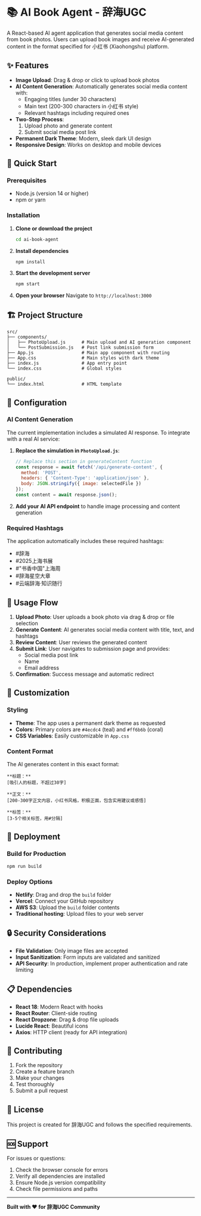# 📚 AI Book Agent - 辞海UGC

A React-based AI agent application that generates social media content from book photos. Users can upload book images and receive AI-generated content in the format specified for 小红书 (Xiaohongshu) platform.

## ✨ Features

- **Image Upload**: Drag & drop or click to upload book photos
- **AI Content Generation**: Automatically generates social media content with:
  - Engaging titles (under 30 characters)
  - Main text (200-300 characters in 小红书 style)
  - Relevant hashtags including required ones
- **Two-Step Process**: 
  1. Upload photo and generate content
  2. Submit social media post link
- **Permanent Dark Theme**: Modern, sleek dark UI design
- **Responsive Design**: Works on desktop and mobile devices

## 🚀 Quick Start

### Prerequisites
- Node.js (version 14 or higher)
- npm or yarn

### Installation

1. **Clone or download the project**
   ```bash
   cd ai-book-agent
   ```

2. **Install dependencies**
   ```bash
   npm install
   ```

3. **Start the development server**
   ```bash
   npm start
   ```

4. **Open your browser**
   Navigate to `http://localhost:3000`

## 🏗️ Project Structure

```
src/
├── components/
│   ├── PhotoUpload.js      # Main upload and AI generation component
│   └── PostSubmission.js   # Post link submission form
├── App.js                  # Main app component with routing
├── App.css                 # Main styles with dark theme
├── index.js                # App entry point
└── index.css               # Global styles

public/
└── index.html              # HTML template
```

## 🔧 Configuration

### AI Content Generation
The current implementation includes a simulated AI response. To integrate with a real AI service:

1. **Replace the simulation in `PhotoUpload.js`**:
   ```javascript
   // Replace this section in generateContent function
   const response = await fetch('/api/generate-content', {
     method: 'POST',
     headers: { 'Content-Type': 'application/json' },
     body: JSON.stringify({ image: selectedFile })
   });
   const content = await response.json();
   ```

2. **Add your AI API endpoint** to handle image processing and content generation

### Required Hashtags
The application automatically includes these required hashtags:
- #辞海
- #2025上海书展  
- #"书香中国"上海周
- #辞海星空大章
- #云端辞海·知识随行

## 📱 Usage Flow

1. **Upload Photo**: User uploads a book photo via drag & drop or file selection
2. **Generate Content**: AI generates social media content with title, text, and hashtags
3. **Review Content**: User reviews the generated content
4. **Submit Link**: User navigates to submission page and provides:
   - Social media post link
   - Name
   - Email address
5. **Confirmation**: Success message and automatic redirect

## 🎨 Customization

### Styling
- **Theme**: The app uses a permanent dark theme as requested
- **Colors**: Primary colors are `#4ecdc4` (teal) and `#ff6b6b` (coral)
- **CSS Variables**: Easily customizable in `App.css`

### Content Format
The AI generates content in this exact format:
```
**标题：**
[吸引人的标题，不超过30字]

**正文：**
[200-300字正文内容，小红书风格，积极正面，包含实用建议或感悟]

**标签：**
[3-5个相关标签，用#分隔]
```

## 🚀 Deployment

### Build for Production
```bash
npm run build
```

### Deploy Options
- **Netlify**: Drag and drop the `build` folder
- **Vercel**: Connect your GitHub repository
- **AWS S3**: Upload the `build` folder contents
- **Traditional hosting**: Upload files to your web server

## 🔒 Security Considerations

- **File Validation**: Only image files are accepted
- **Input Sanitization**: Form inputs are validated and sanitized
- **API Security**: In production, implement proper authentication and rate limiting

## 📋 Dependencies

- **React 18**: Modern React with hooks
- **React Router**: Client-side routing
- **React Dropzone**: Drag & drop file uploads
- **Lucide React**: Beautiful icons
- **Axios**: HTTP client (ready for API integration)

## 🤝 Contributing

1. Fork the repository
2. Create a feature branch
3. Make your changes
4. Test thoroughly
5. Submit a pull request

## 📄 License

This project is created for 辞海UGC and follows the specified requirements.

## 🆘 Support

For issues or questions:
1. Check the browser console for errors
2. Verify all dependencies are installed
3. Ensure Node.js version compatibility
4. Check file permissions and paths

---

**Built with ❤️ for 辞海UGC Community**

